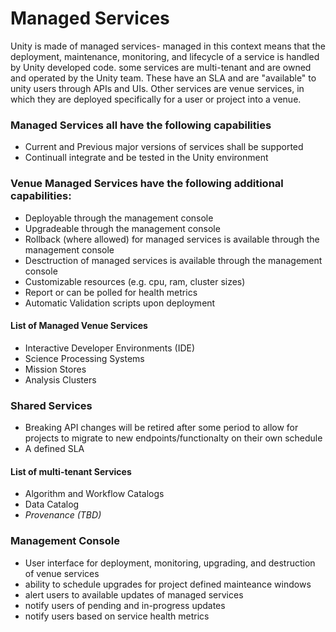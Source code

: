 # Managed Services

Unity is made of managed services- managed in this context means that the deployment, maintenance, monitoring, and lifecycle of a service is handled by Unity developed code. some services are multi-tenant and are owned and operated by the Unity team. These have an SLA and are "available" to unity users through APIs and UIs. Other services are venue services, in which they are deployed specifically for a user or project into a venue. 

### Managed Services all have the following capabilities
* Current and Previous major versions of services shall be supported
* Continuall integrate and be tested in the Unity environment 

### Venue Managed Services have the following additional capabilities:
* Deployable through the management console
* Upgradeable through the management console
* Rollback (where allowed) for managed services is available through the management console
* Desctruction of managed services is available through the management console
* Customizable resources (e.g. cpu, ram, cluster sizes)
* Report or can be polled for health metrics 
* Automatic Validation scripts upon deployment

#### List of Managed Venue Services
- Interactive Developer Environments (IDE)
- Science Processing Systems
- Mission Stores
- Analysis Clusters 

### Shared Services
* Breaking API changes will be retired after some period to allow for projects to migrate to new endpoints/functionalty on their own schedule
* A defined SLA

#### List of multi-tenant Services
- Algorithm and Workflow Catalogs
- Data Catalog
- *Provenance (TBD)*


### Management Console
* User interface for deployment, monitoring, upgrading, and destruction of venue services
* ability to schedule upgrades for project defined mainteance windows 
* alert users to available updates of managed services
* notify users of pending and in-progress updates
* notify users based on service health metrics

